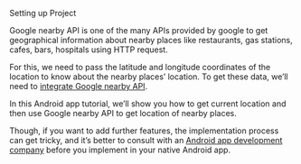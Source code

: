 Setting up Project

Google nearby API is one of the many APIs provided by google to get geographical information about nearby places like restaurants, gas stations, cafes, bars, hospitals using HTTP request.

For this, we need to pass the latitude and longitude coordinates of the location to know about the nearby places’ location. To get these data, we’ll need to [integrate Google nearby API](https://www.spaceotechnologies.com/integrate-google-nearby-api-android-retrofit/).

In this Android app tutorial, we’ll show you how to get current location and then use Google nearby API to get location of nearby places.

Though, if you want to add further features, the implementation process can get tricky, and it’s better to consult with an [Android app development company](https://www.spaceotechnologies.com/android-app-development/) before you implement in your native Android app.
